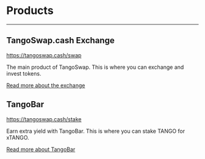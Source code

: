 # Products

---

## TangoSwap.cash Exchange

<https://tangoswap.cash/swap>

The main product of TangoSwap. This is where you can exchange and invest tokens.

[Read more about the exchange](/products/amm-exchange/)



## TangoBar

<https://tangoswap.cash/stake>

Earn extra yield with TangoBar. This is where you can stake TANGO for xTANGO.

[Read more about TangoBar](/products/amm-exchange/)

